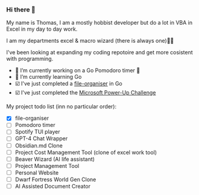 ### Hi there 👋

My name is Thomas, I am a mostly hobbist developer but do a lot in VBA in Excel in my day to day work. 

I am my departments excel & macro wizard (there is always one)🧙‍♂️

I've been looking at expanding my coding repotoire and get more cosistent with programming. 

- 🔭 I’m currently working on a Go Pomodoro timer 🍅
- 🌱 I’m currently learning Go
- ☑️ I've just completed a [file-organiser](https://github.com/tgorman31/file-organiser) in Go
- ☑️ I've just completed the [Microsoft Power-Up Challenge](https://github.com/tgorman31/AnimalShelter)

  
My project todo list (inn no particular order):
- [x] file-organiser
- [ ] Pomodoro timer
- [ ] Spotify TUI player
- [ ] GPT-4 Chat Wrapper
- [ ] Obsidian.md Clone
- [ ] Project Cost Management Tool (clone of excel work tool)
- [ ] Beaver Wizard (AI life assistant)
- [ ] Project Management Tool
- [ ] Personal Website
- [ ] Dwarf Fortress World Gen Clone
- [ ] AI Assisted Document Creator
<!--
**tgorman31/tgorman31** is a ✨ _special_ ✨ repository because its `README.md` (this file) appears on your GitHub profile.

Here are some ideas to get you started:

- 🔭 I’m currently working on ...
- 🌱 I’m currently learning ...
- 👯 I’m looking to collaborate on ...
- 🤔 I’m looking for help with ...
- 💬 Ask me about ...
- 📫 How to reach me: ...
- 😄 Pronouns: ...
- ⚡ Fun fact: ...
-->
